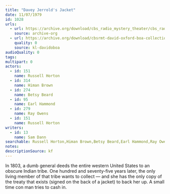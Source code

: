 ```yaml
---
title: "Davey Jerrold's Jacket"
date: 11/07/1979
id: 1028
urls: 
  - url: https://archive.org/download/cbs_radio_mystery_theater/cbs_radio_mystery_theater-1001-1050.zip/cbs_radio_mystery_theater-1001-1050%2Fcbsrmt_1028_davey_jerrolds_jacket.mp3
    source: archive-org
  - url: https://archive.org/download/cbsrmt-david-oxford-boa-collection/CBSRMT-791107-1028-Davey-Jerrold's-Jacket-(128-48)_WBBM-JE-{BoA}.mp3
    quality: 0
    source: kl-davidoboa
audioQuality: 0
tags: 
multipart: 0
actors:  
  - id: 151
    name: Russell Horton  
  - id: 314
    name: Himan Brown  
  - id: 274
    name: Betsy Beard  
  - id: 95
    name: Earl Hammond  
  - id: 279
    name: Ray Owens  
  - id: 151
    name: Russell Horton
writers:  
  - id: 13
    name: Sam Dann
searchable: Russell Horton,Himan Brown,Betsy Beard,Earl Hammond,Ray Owens,Russell Horton Sam Dann
notes: 
descriptionSource: kf
---
```

In 1803, a dumb general deeds the entire western United States to an obscure Indian tribe. One hundred and seventy-five years later, the only living member of that tribe wants to collect — and she has the only copy of the treaty that exists (signed on the back of a jacket) to back her up. A small time con man tries to cash in.